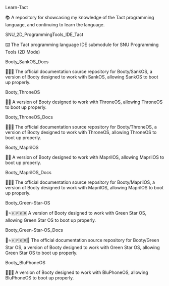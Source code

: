 
Learn-Tact

📚️ A repository for showcasing my knowledge of the Tact programming language, and continuing to learn the language. 

SNU_2D_ProgrammingTools_IDE_Tact

⌨️ The Tact programming language IDE submodule for SNU Programming Tools (2D Mode)

Booty_SankOS_Docs

🥾️🧼️📖️ The official documentation source repository for Booty/SankOS, a version of Booty designed to work with SankOS, allowing SankOS to boot up properly.

Booty_ThroneOS

🥾️🚽️ A version of Booty designed to work with ThroneOS, allowing ThroneOS to boot up properly.

Booty_ThroneOS_Docs

🥾️🚽️📖️ The official documentation source repository for Booty/ThroneOS, a version of Booty designed to work with ThroneOS, allowing ThroneOS to boot up properly.

Booty_MaprilOS

🥾️🚿️ A version of Booty designed to work with MaprilOS, allowing MaprilOS to boot up properly.

Booty_MaprilOS_Docs

🥾️🚿️📖️ The official documentation source repository for Booty/MaprilOS, a version of Booty designed to work with MaprilOS, allowing MaprilOS to boot up properly.

Booty_Green-Star-OS

🥾️⭐️🇰🇵️🇰🇷️ A version of Booty designed to work with Green Star OS, allowing Green Star OS to boot up properly.

Booty_Green-Star-OS_Docs

🥾️⭐️🇰🇵️🇰🇷️📖️ The official documentation source repository for Booty/Green Star OS, a version of Booty designed to work with Green Star OS, allowing Green Star OS to boot up properly.

Booty_BluPhoneOS

🥾️🔷️🦷️ A version of Booty designed to work with BluPhoneOS, allowing BluPhoneOS to boot up properly.


